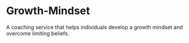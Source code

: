 # Growth-Mindset
A coaching service that helps individuals develop a growth mindset and overcome limiting beliefs.
